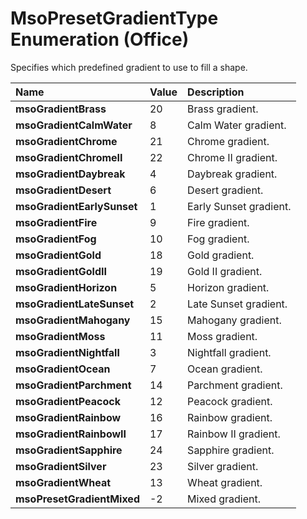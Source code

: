 
# MsoPresetGradientType Enumeration (Office)

Specifies which predefined gradient to use to fill a shape.



|**Name**|**Value**|**Description**|
|:-----|:-----|:-----|
|**msoGradientBrass**|20|Brass gradient.|
|**msoGradientCalmWater**|8|Calm Water gradient.|
|**msoGradientChrome**|21|Chrome gradient.|
|**msoGradientChromeII**|22|Chrome II gradient.|
|**msoGradientDaybreak**|4|Daybreak gradient.|
|**msoGradientDesert**|6|Desert gradient.|
|**msoGradientEarlySunset**|1|Early Sunset gradient.|
|**msoGradientFire**|9|Fire gradient.|
|**msoGradientFog**|10|Fog gradient.|
|**msoGradientGold**|18|Gold gradient.|
|**msoGradientGoldII**|19|Gold II gradient.|
|**msoGradientHorizon**|5|Horizon gradient.|
|**msoGradientLateSunset**|2|Late Sunset gradient.|
|**msoGradientMahogany**|15|Mahogany gradient.|
|**msoGradientMoss**|11|Moss gradient.|
|**msoGradientNightfall**|3|Nightfall gradient.|
|**msoGradientOcean**|7|Ocean gradient.|
|**msoGradientParchment**|14|Parchment gradient.|
|**msoGradientPeacock**|12|Peacock gradient.|
|**msoGradientRainbow**|16|Rainbow gradient.|
|**msoGradientRainbowII**|17|Rainbow II gradient.|
|**msoGradientSapphire**|24|Sapphire gradient.|
|**msoGradientSilver**|23|Silver gradient.|
|**msoGradientWheat**|13|Wheat gradient.|
|**msoPresetGradientMixed**|-2|Mixed gradient.|
